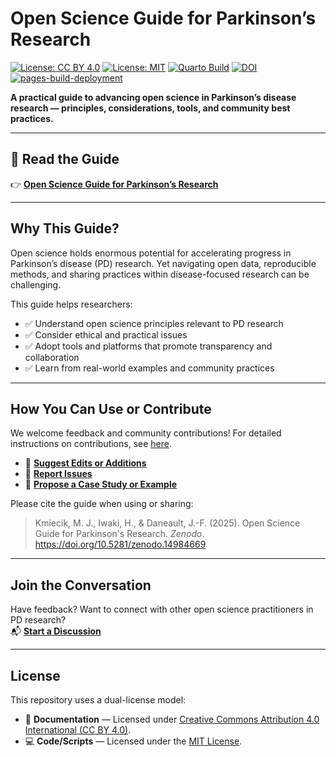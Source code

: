 # Open Science Guide for Parkinson’s Research

[![License: CC BY 4.0](https://img.shields.io/badge/License-CC%20BY%204.0-lightgrey.svg)](https://creativecommons.org/licenses/by/4.0/) [![License: MIT](https://img.shields.io/badge/Code%20License-MIT-blue.svg)](https://opensource.org/licenses/MIT) [![Quarto Build](https://img.shields.io/badge/Quarto-Published-blue)](https://mjff-researchcommunity.github.io/open-science-guide/) [![DOI](https://zenodo.org/badge/DOI/10.5281/zenodo.14984669.svg)](https://doi.org/10.5281/zenodo.14984669) [![pages-build-deployment](https://github.com/MJFF-ResearchCommunity/open-science-guide/actions/workflows/pages/pages-build-deployment/badge.svg?branch=gh-pages)](https://github.com/MJFF-ResearchCommunity/open-science-guide/actions/workflows/pages/pages-build-deployment)

**A practical guide to advancing open science in Parkinson’s disease research — principles, considerations, tools, and community best practices.**

------------------------------------------------------------------------

## 📖 Read the Guide

👉 [**Open Science Guide for Parkinson’s Research**](https://mjff-researchcommunity.github.io/open-science-guide/)

------------------------------------------------------------------------

## Why This Guide?

Open science holds enormous potential for accelerating progress in Parkinson’s disease (PD) research. Yet navigating open data, reproducible methods, and sharing practices within disease-focused research can be challenging.

This guide helps researchers:

-   ✅ Understand open science principles relevant to PD research
-   ✅ Consider ethical and practical issues
-   ✅ Adopt tools and platforms that promote transparency and collaboration
-   ✅ Learn from real-world examples and community practices

------------------------------------------------------------------------

## How You Can Use or Contribute

We welcome feedback and community contributions! For detailed instructions on contributions, see [here](https://mjff-researchcommunity.github.io/open-science-guide/#interested-in-contributing).

-   📝 [**Suggest Edits or Additions**](https://github.com/mjff-researchcommunity/open-science-guide/issues)
-   🐛 [**Report Issues**](https://github.com/mjff-researchcommunity/open-science-guide/issues)
-   🤝 [**Propose a Case Study or Example**](https://github.com/mjff-researchcommunity/open-science-guide/issues)

Please cite the guide when using or sharing:

> Kmiecik, M. J., Iwaki, H., & Daneault, J.-F. (2025). Open Science Guide for Parkinson's Research. *Zenodo*. https://doi.org/10.5281/zenodo.14984669

------------------------------------------------------------------------

## Join the Conversation

Have feedback? Want to connect with other open science practitioners in PD research?\
📬 [**Start a Discussion**](https://rcop.michaeljfox.org/)

------------------------------------------------------------------------

## License

This repository uses a dual-license model:

-   📖 **Documentation** — Licensed under [Creative Commons Attribution 4.0 International (CC BY 4.0)](https://creativecommons.org/licenses/by/4.0/).
-   💻 **Code/Scripts** — Licensed under the [MIT License](https://opensource.org/licenses/MIT).
